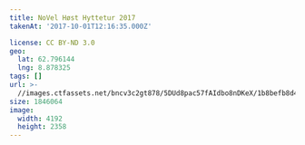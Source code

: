 ```yaml
---
title: NoVel Høst Hyttetur 2017
takenAt: '2017-10-01T12:16:35.000Z'

license: CC BY-ND 3.0
geo:
  lat: 62.796144
  lng: 8.878325
tags: []
url: >-
  //images.ctfassets.net/bncv3c2gt878/5DUd8pac57fAIdbo8nDKeX/1b8befb8d4ef3098457ac7694c1a8263/novel-hst-hyttetur-2017_36766774553_o
size: 1846064
image:
  width: 4192
  height: 2358
---
```

